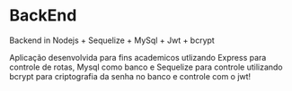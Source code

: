 # BackEnd
Backend in Nodejs + Sequelize + MySql + Jwt + bcrypt

Aplicação desenvolvida para fins academicos utlizando Express para controle de rotas, Mysql como banco e Sequelize para controle
utilizando bcrypt para criptografia da senha no banco e controle com o jwt!
